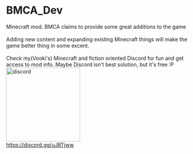 # BMCA_Dev
Minecraft mod. BMCA claims to provide some great additions to the game<br><br>
Adding new content and expanding existing Minecraft things will make the game better thing in some excent.<br><br>
Check my(Vooki's) Minecraft and fiction oriented Discord for fun and get access to mod info. Maybe Discord isn't best solution, but it's free :P<br>
<img src="https://discordapp.com/assets/fc0b01fe10a0b8c602fb0106d8189d9b.png" width="200" title="discord"><br>
https://discord.gg/uJBTjww<br><br>
